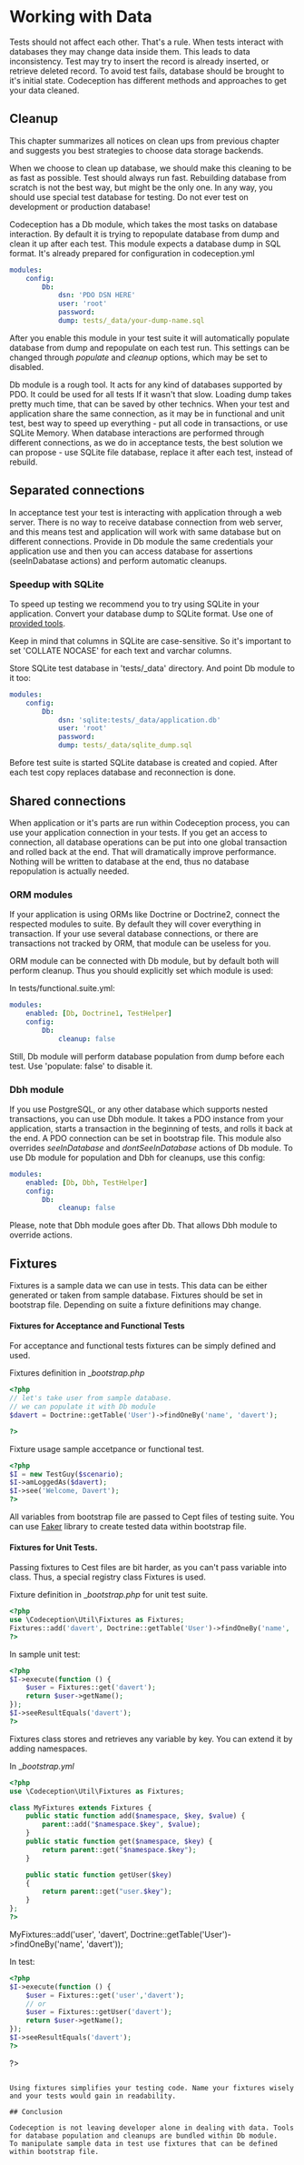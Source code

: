 # Working with Data

Tests should not affect each other. That's a rule. When tests interact with databases they may change data inside them. This leads to data inconsistency. Test may try to insert the record is already inserted, or retrieve deleted record. To avoid test fails, database should be brought to it's initial state. Codeception has different methods and approaches to get your data cleaned.

## Cleanup

This chapter summarizes all notices on clean ups from previous chapter and suggests you best strategies to choose data storage backends.

When we choose to clean up database, we should make this cleaning to be as fast as possible. Test should always run fast. Rebuilding database from scratch is not the best way, but might be the only one. In any way, you should use special test database for testing. Do not ever test on development or production database!

Codeception has a Db module, which takes the most tasks on database interaction. By default it is trying to repopulate database from dump and clean it up after each test. This module expects a database dump in SQL format. It's already prepared for configuration in codeception.yml

``` yaml
modules:
    config:
        Db:
            dsn: 'PDO DSN HERE'
            user: 'root'
            password:
            dump: tests/_data/your-dump-name.sql
```

After you enable this module in your test suite it will automatically populate database from dump and repopulate on each test run. This settings can be changed through _populate_ and _cleanup_ options, which may be set to disabled.

Db module is a rough tool. It acts for any kind of databases supported by PDO. It could be used for all tests If it wasn't that slow. Loading dump takes pretty much time, that can be saved by other technics. When your test and application share the same connection, as it may be in functional and unit test, best way to speed up everything - put all code in transactions, or use SQLite Memory. When database interactions are performed through different connections, as we do in acceptance tests, the best solution we can propose - use SQLite file database, replace it after each test, instead of rebuild.

## Separated connections

In acceptance test your test is interacting with application through a web server. There is no way to receive database connection from web server, and this means test and application will work with same database but on different connections. Provide in Db module the same credentials your application use and then you can access database for assertions (seeInDabatase actions) and perform automatic cleanups.

### Speedup with SQLite

To speed up testing we recommend you to try using SQLite in your application. Convert your database dump to SQLite format. Use one of [provided tools](http://www.sqlite.org/cvstrac/wiki?p=ConverterTools).

Keep in mind that columns in SQLite are case-sensitive. So it's important to set 'COLLATE NOCASE' for each text and varchar columns.

Store SQLite test database in 'tests/_data' directory. And point Db module to it too:

``` yaml
modules:
    config:
        Db:
            dsn: 'sqlite:tests/_data/application.db'
            user: 'root'
            password:
            dump: tests/_data/sqlite_dump.sql
```

Before test suite is started SQLite database is created and copied. After each test copy replaces database and reconnection is done. 

## Shared connections

When application or it's parts are run within Codeception process, you can use your application connection in your tests. 
If you get an access to connection, all database operations can be put into one global transaction and rolled back at the end. That will dramatically improve performance. Nothing will be written to database at the end, thus no database repopulation is actually needed.

### ORM modules

If your application is using ORMs like Doctrine or Doctrine2, connect the respected modules to suite. By default they will cover everything in transaction. If your use several database connections, or there are transactions not tracked by ORM, that module can be useless for you.

ORM module can be connected with Db module, but by default both will perform cleanup. Thus you should explicitly set which module is used:

In tests/functional.suite.yml:

``` yaml
modules:
	enabled: [Db, Doctrine1, TestHelper]
	config:
		Db:
			cleanup: false
```

Still, Db module will perform database population from dump before each test. Use 'populate: false' to disable it.

### Dbh module

If you use PostgreSQL, or any other database which supports nested transactions, you can use Dbh module. It takes a PDO instance from your application, starts a transaction in the beginning of tests, and rolls it back at the end.
A PDO connection can be set in bootstrap file. This module also overrides _seeInDatabase_ and _dontSeeInDatabase_ actions of Db module.
To use Db module for population and Dbh for cleanups, use this config:

``` yaml
modules:
	enabled: [Db, Dbh, TestHelper]
	config:
		Db:
			cleanup: false

```

Please, note that Dbh module goes after Db. That allows Dbh module to override actions.

## Fixtures

Fixtures is a sample data we can use in tests. This data can be either generated or taken from sample database. Fixtures should be set in bootstrap file. Depending on suite a fixture definitions may change. 

#### Fixtures for Acceptance and Functional Tests

For acceptance and functional tests fixtures can be simply defined and used.

Fixtures definition in __bootstrap.php_
``` php
<?php
// let's take user from sample database. 
// we can populate it with Db module
$davert = Doctrine::getTable('User')->findOneBy('name', 'davert');

?>
```

Fixture usage sample accetpance or functional test.

``` php
<?php
$I = new TestGuy($scenario);
$I->amLoggedAs($davert);
$I->see('Welcome, Davert');
?>
```

All variables from bootstrap file are passed to Cept files of testing suite. 
You can use [Faker](https://github.com/fzaninotto/Faker) library to create tested data within bootstrap file.

#### Fixtures for Unit Tests.

Passing fixtures to Cest files are bit harder, as you can't pass variable into class. Thus, a special registry class Fixtures is used.

Fixture definition in __bootstrap.php_ for unit test suite.

``` php
<?php
use \Codeception\Util\Fixtures as Fixtures;
Fixtures::add('davert', Doctrine::getTable('User')->findOneBy('name', 'davert'));
?>
```

In sample unit test:

``` php
<?php
$I->execute(function () {
    $user = Fixtures::get('davert');
    return $user->getName();        
});
$I->seeResultEquals('davert');
?>
```

Fixtures class stores and retrieves any variable by key. You can extend it by adding namespaces.

In __bootstrap.yml_

``` php
<?php
use \Codeception\Util\Fixtures as Fixtures;

class MyFixtures extends Fixtures {
    public static function add($namespace, $key, $value) {
        parent::add("$namespace.$key", $value);
    }    
    public static function get($namespace, $key) {
        return parent::get("$namespace.$key");
    }

    public static function getUser($key)
    {
        return parent::get("user.$key");
    }
};
?>
```

MyFixtures::add('user', 'davert', Doctrine::getTable('User')->findOneBy('name', 'davert'));

In test:

``` php
<?php
$I->execute(function () {
    $user = Fixtures::get('user','davert');
    // or
    $user = Fixtures::getUser('davert');
    return $user->getName();        
});
$I->seeResultEquals('davert');
?>
```
?>
```

Using fixtures simplifies your testing code. Name your fixtures wisely and your tests would gain in readability.

## Conclusion

Codeception is not leaving developer alone in dealing with data. Tools for database population and cleanups are bundled within Db module.
To manipulate sample data in test use fixtures that can be defined within bootstrap file.